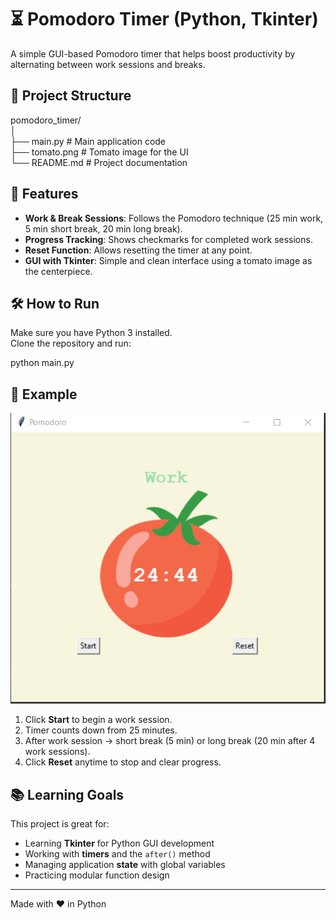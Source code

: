 # ⏳ Pomodoro Timer (Python, Tkinter)

A simple GUI-based Pomodoro timer that helps boost productivity by alternating between work sessions and breaks.

## 📂 Project Structure
pomodoro_timer/  
│  
├── main.py       # Main application code  
├── tomato.png    # Tomato image for the UI  
└── README.md     # Project documentation  

## 🚀 Features
- **Work & Break Sessions**: Follows the Pomodoro technique (25 min work, 5 min short break, 20 min long break).  
- **Progress Tracking**: Shows checkmarks for completed work sessions.  
- **Reset Function**: Allows resetting the timer at any point.  
- **GUI with Tkinter**: Simple and clean interface using a tomato image as the centerpiece.  

## 🛠 How to Run
Make sure you have Python 3 installed.  
Clone the repository and run:  

python main.py  

## 📸 Example
![image info](./capture.png)

1. Click **Start** to begin a work session.  
2. Timer counts down from 25 minutes.  
3. After work session → short break (5 min) or long break (20 min after 4 work sessions).  
4. Click **Reset** anytime to stop and clear progress.  

## 📚 Learning Goals
This project is great for:  
- Learning **Tkinter** for Python GUI development  
- Working with **timers** and the `after()` method  
- Managing application **state** with global variables  
- Practicing modular function design  

---  
Made with ❤️ in Python

